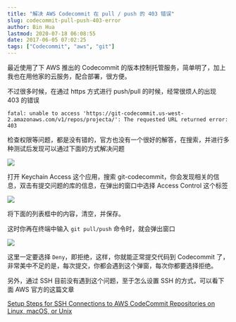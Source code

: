 ```yaml
---
title: "解决 AWS Codecommit 在 pull / push 的 403 错误"
slug: codecommit-pull-push-403-error
author: Bin Hua
lastmod: 2020-07-18 06:08:55
date: 2017-06-05 07:02:25
tags: ["Codecommit", "aws", "git"]
---
```


最近使用了下 AWS 推出的 Codecommit 的版本控制托管服务，简单明了，加上我也在用他家的云服务，配合部署，很方便。

不过很多时候，在通过 https 方式进行 push/pull 的时候，经常很烦人的出现 403 的错误

```
fatal: unable to access 'https://git-codecommit.us-west-2.amazonaws.com/v1/repos/projecta/': The requested URL returned error: 403
```

检查权限等问题，都是没有错的，官方也没有一个很好的解答，在搜索，并进行多种测试后发现可以通过下面的方式解决问题

![](/imgs/codecommit-pull-push-403-error-01.png)

打开 Keychain Access 这个应用，搜索 git-codecommit，你会发现相关的信息，双击有提交问题的库的信息，在弹出的窗口中选择 Access Control 这个标签

![](/imgs/codecommit-pull-push-403-error-02.png)

将下面的列表框中的内容，清空，并保存。

这时你再在终端中输入 `git pull/push` 命令时，就会弹出窗口

![](/imgs/codecommit-pull-push-403-error-03.png)

这里一定要选择 `Deny`，即拒绝，这样，你就能正常提交代码到 Codecommit 了，非常美中不足的是，每次提交，你都会遇到这个弹窗，每次你都要选择拒绝。

另外，通过 SSH 目前没有遇到这个问题，至于怎么设置 SSH 的方式，可以看下面 AWS 官方的这篇文章

[Setup Steps for SSH Connections to AWS CodeCommit Repositories on Linux, macOS, or Unix](http://docs.aws.amazon.com/codecommit/latest/userguide/setting-up-ssh-unixes.html)
